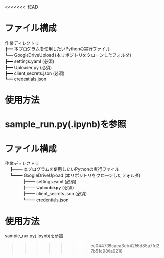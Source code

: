 <<<<<<< HEAD
# ファイル構成
作業ディレクトリ  
    ┣━━ 本プログラムを使用したいPythonの実行ファイル  
    ┗━━ GoogleDriveUpload (本リポジトリをクローンしたフォルダ)  
            ┣━━ settings.yaml (必須)  
            ┣━━ Uploader.py (必須)  
            ┣━━ client_secrets.json (必須)  
            ┗━━ credentials.json  
  
# 使用方法
sample_run.py(.ipynb)を参照
=======
# ファイル構成
作業ディレクトリ  
　┣━━ 本プログラムを使用したいPythonの実行ファイル  
　┗━━ GoogleDriveUpload (本リポジトリをクローンしたフォルダ)  
 　　　　┣━━ settings.yaml (必須)  
 　　　　┣━━ Uploader.py (必須)  
 　　　　┣━━ client_secrets.json (必須)  
 　　　　┗━━ credentials.json  
  
# 使用方法
sample_run.py(.ipynb)を参照
>>>>>>> ec044738caea3eb4256d85a7fd27b51c980a9218
